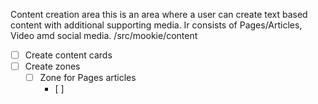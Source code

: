 Content creation area this is an area where a user can create text based content with additional supporting media. Ir consists of Pages/Articles, Video amd social media.
/src/mookie/content

- [ ] Create content cards
- [ ] Create zones
  - [ ] Zone for Pages articles
    - [ ]
